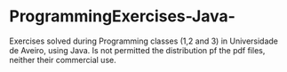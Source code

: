 # ProgrammingExercises-Java-
Exercises solved during Programming classes (1,2 and 3) in Universidade de Aveiro, using Java. Is not permitted the distribution pf the pdf files, neither their commercial use.
